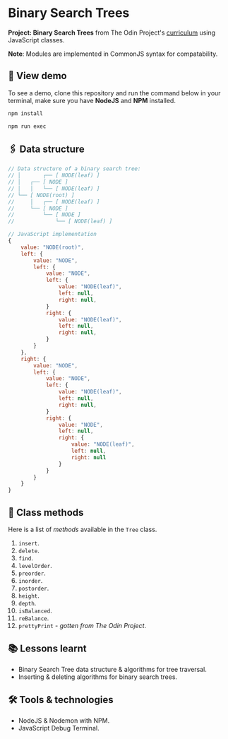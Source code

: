 # Binary Search Trees

**Project: Binary Search Trees** from The Odin Project's [curriculum](https://www.theodinproject.com/lessons/javascript-binary-search-trees) using JavaScript classes.

__Note__: Modules are implemented in CommonJS syntax for compatability.

## 📱 View demo

To see a demo, clone this repository and run the command below in your terminal, make sure you have __NodeJS__ and __NPM__ installed.

```bash
npm install

npm run exec
```

## 🖇 Data structure
```javascript
// Data structure of a binary search tree:
// │       ┌── [ NODE(leaf) ]
// │   ┌── [ NODE ]
// │   │   └── [ NODE(leaf) ]
// └── [ NODE(root) ]
//     │   ┌── [ NODE(leaf) ]
//     └── [ NODE ]
//         └── [ NODE ]
//             └── [ NODE(leaf) ]

// JavaScript implementation
{
    value: "NODE(root)",
    left: {
        value: "NODE",
        left: {
            value: "NODE",
            left: {
                value: "NODE(leaf)",
                left: null,
                right: null,
            }
            right: {
                value: "NODE(leaf)",
                left: null,
                right: null,
            }
        }
    },
    right: {
        value: "NODE",
        left: {
            value: "NODE",
            left: {
                value: "NODE(leaf)",
                left: null,
                right: null,
            }
            right: {
                value: "NODE",
                left: null,
                right: {
                    value: "NODE(leaf)",
                    left: null,
                    right: null
                }
            }
        }
    }
}
```

## 📃 Class methods

Here is a list of _methods_ available in the `Tree` class.

1. `insert`.
2. `delete`.
7. `find`.
3. `levelOrder`.
4. `preorder`.
5. `inorder`.
6. `postorder`.
8. `height`.
9. `depth`.
10. `isBalanced`.
11. `reBalance`.
12. `prettyPrint` _- gotten from The Odin Project_.

## 📚 Lessons learnt

- Binary Search Tree data structure & algorithms for tree traversal.
- Inserting & deleting algorithms for binary search trees.

## 🛠 Tools & technologies

- NodeJS & Nodemon with NPM.
- JavaScript Debug Terminal.
